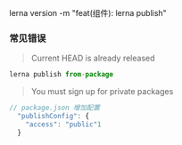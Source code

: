 lerna version -m "feat(组件): lerna publish"

 ### 常见错误
 > Current HEAD is already released
```js
lerna publish from-package

```
> You must sign up for private packages
```js
// package.json 增加配置
  "publishConfig": {
    "access": "public"1
  }
```

